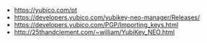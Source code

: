 - https://yubico.com/pt
- https://developers.yubico.com/yubikey-neo-manager/Releases/
- https://developers.yubico.com/PGP/Importing_keys.html
- http://25thandclement.com/~william/YubiKey_NEO.html
